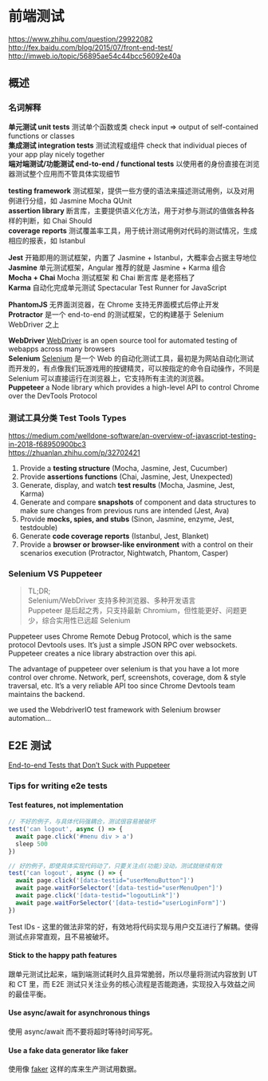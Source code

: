 # 前端测试

https://www.zhihu.com/question/29922082  
http://fex.baidu.com/blog/2015/07/front-end-test/  
http://imweb.io/topic/56895ae54c44bcc56092e40a  


## 概述

### 名词解释

**单元测试 unit tests** 测试单个函数或类 check input => output of self-contained functions or classes  
**集成测试 integration tests** 测试流程或组件 check that individual pieces of your app play nicely together  
**端对端测试/功能测试 end-to-end / functional tests** 以使用者的身份直接在浏览器测试整个应用而不管具体实现细节

**testing framework** 测试框架，提供一些方便的语法来描述测试用例，以及对用例进行分组，如 Jasmine Mocha QUnit  
**assertion library** 断言库，主要提供语义化方法，用于对参与测试的值做各种各样的判断，如 Chai Should  
**coverage reports** 测试覆盖率工具，用于统计测试用例对代码的测试情况，生成相应的报表，如 Istanbul

**Jest** 开箱即用的测试框架，内置了 Jasmine + Istanbul，大概率会占据主导地位  
**Jasmine** 单元测试框架，Angular 推荐的就是 Jasmine + Karma 组合  
**Mocha + Chai** Mocha 测试框架 和 Chai 断言库 是老搭档了  
**Karma** 自动化完成单元测试 Spectacular Test Runner for JavaScript

**PhantomJS** 无界面浏览器，在 Chrome 支持无界面模式后停止开发  
**Protractor** 是一个 end-to-end 的测试框架，它的构建基于 Selenium WebDriver 之上

**WebDriver** [WebDriver](https://w3c.github.io/webdriver) is an open source tool for automated testing of webapps across many browsers  
**Selenium** [Selenium](https://github.com/SeleniumHQ/selenium) 是一个 Web 的自动化测试工具，最初是为网站自动化测试而开发的，有点像我们玩游戏用的按键精灵，可以按指定的命令自动操作，不同是 Selenium 可以直接运行在浏览器上，它支持所有主流的浏览器。  
**Puppeteer** a Node library which provides a high-level API to control Chrome over the DevTools Protocol

### 测试工具分类 Test Tools Types

https://medium.com/welldone-software/an-overview-of-javascript-testing-in-2018-f68950900bc3  
https://zhuanlan.zhihu.com/p/32702421

1. Provide a **testing structure** (Mocha, Jasmine, Jest, Cucumber)
2. Provide **assertions functions** (Chai, Jasmine, Jest, Unexpected)
3. Generate, display, and watch **test results** (Mocha, Jasmine, Jest, Karma)
4. Generate and compare **snapshots** of component and data structures to make sure changes from previous runs are intended (Jest, Ava)
5. Provide **mocks, spies, and stubs** (Sinon, Jasmine, enzyme, Jest, testdouble)
6. Generate **code coverage reports** (Istanbul, Jest, Blanket)
7. Provide a **browser or browser-like environment** with a control on their scenarios execution (Protractor, Nightwatch, Phantom, Casper)

### Selenium VS Puppeteer

> TL;DR;  
> Selenium/WebDriver 支持多种浏览器、多种开发语言  
> Puppeteer 是后起之秀，只支持最新 Chromium，但性能更好、问题更少，综合实用性已远超 Selenium


Puppeteer uses Chrome Remote Debug Protocol, which is the same protocol Devtools uses. It’s just a simple JSON RPC over websockets. Puppeteer creates a nice library abstraction over this api.

The advantage of puppeteer over selenium is that you have a lot more control over chrome. Network, perf, screenshots, coverage, dom & style traversal, etc. It’s a very reliable API too since Chrome Devtools team maintains the backend.

we used the WebdriverIO test framework with Selenium browser automation...


## E2E 测试

[End-to-end Tests that Don’t Suck with Puppeteer](https://ropig.com/blog/end-end-tests-dont-suck-puppeteer/)


### Tips for writing e2e tests

#### Test features, not implementation

```js
// 不好的例子，与具体代码强耦合，测试很容易被破坏
test('can logout', async () => {
  await page.click('#menu div > a')
  sleep 500
})

// 好的例子，即使具体实现代码动了，只要关注点(功能)没动，测试就继续有效
test('can logout', async () => {
  await page.click('[data-testid="userMenuButton"]')
  await page.waitForSelector('[data-testid="userMenuOpen"]')
  await page.click('[data-testid="logoutLink"]')
  await page.waitForSelector('[data-testid="userLoginForm"]')
})
```

Test IDs - 这里的做法非常的好，有效地将代码实现与用户交互进行了解耦。使得测试点非常直观，且不易被破坏。

#### Stick to the happy path features

跟单元测试比起来，端到端测试耗时久且异常脆弱，所以尽量将测试内容放到 UT 和 CT 里，而 E2E 测试只关注业务的核心流程是否能跑通，实现投入与效益之间的最佳平衡。

#### Use async/await for asynchronous things

使用 async/await 而不要将超时等待时间写死。

#### Use a fake data generator like faker

使用像 [faker](https://www.npmjs.com/package/faker) 这样的库来生产测试用数据。
